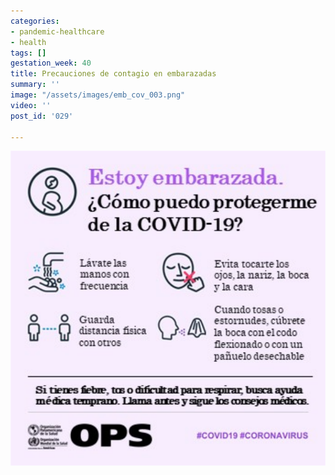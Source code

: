 ```yaml
---
categories:
- pandemic-healthcare
- health
tags: []
gestation_week: 40
title: Precauciones de contagio en embarazadas
summary: ''
image: "/assets/images/emb_cov_003.png"
video: ''
post_id: '029'

---
```

![](/assets/images/emb_cov_003.png)